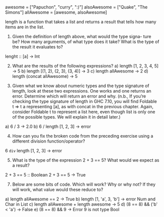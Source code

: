 awesome = ["Papuchon", "curry", ":)"]
alsoAwesome = ["Quake", "The Simons"]
allAwesome = [awesome, alsoAwesome]

length is a function that takes a list and returns a result that tells
how many items are in the list.

1. Given the definition of length above, what would the type signa-
ture be? How many arguments, of what type does it take? What
is the type of the result it evaluates to?

lenght :: [a] -> Int


2. What are the results of the following expressions?
a) length [1, 2, 3, 4, 5]                -> 5
b) length [(1, 2), (2, 3), (3, 4)]       -> 3 
c) length allAwesome                     -> 2
d) length (concat allAwesome)            -> 5

3. Given what we know about numeric types and the type signature
of length, look at these two expressions. One works and one
returns an error. Determine which will return an error and why.
(n.b., If you’re checking the type signature of length in GHC 7.10,
you will find Foldable t => t a representing [a], as with concat
in the previous chapter. Again, consider Foldable t to represent
a list here, even though list is only one of the possible types. We
will explain it in detail later.)

a) 6 / 3                -> 2.0
b) 6 / length [1, 2, 3] -> error

4. How can you fix the broken code from the preceding exercise
using a different division function/operator?

6 `div` length [1, 2, 3] -> error

5. What is the type of the expression 2 + 3 == 5? What would we
expect as a result?

2 + 3 == 5 :: Boolean 
2 + 3 == 5 -> True

7. Below are some bits of code. Which will work? Why or why
not? If they will work, what value would these reduce to?

a) length allAwesome == 2             -> True
b) length [1, 'a', 3, 'b']            -> error Num and Char in List
c) length allAwesome + length awesome -> 5
d) (8 == 8) && ('b' < 'a')            -> False
e) (8 == 8) && 9                      -> Error 9 is not type Bool







